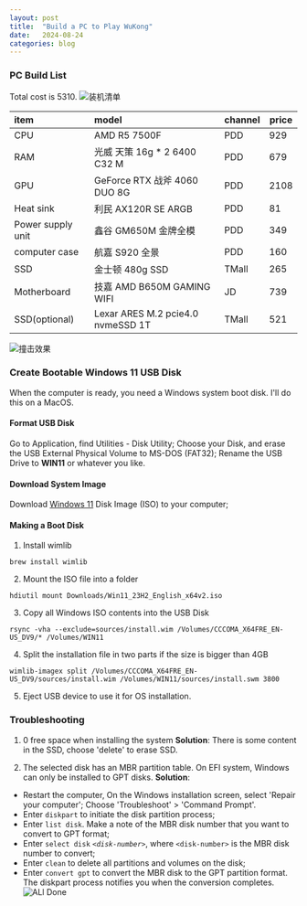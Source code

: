 ```yaml
---
layout: post
title:  "Build a PC to Play WuKong"
date:   2024-08-24
categories: blog
---
```

### PC Build List
Total cost is 5310.
![装机清单](https://www.dropbox.com/scl/fi/v42h77jxeq76fy4n3ag53/IMG_4299.jpg?rlkey=ppbvz9dnjlzuttnclo92uv3ia&st=ws68labu&raw=1)

| item              | model                             | channel | price |
|:----------------- |:--------------------------------- | ------- | ----- |
| CPU               | AMD R5 7500F                      | PDD     | 929   |
| RAM               | 光威 天策 16g * 2 6400 C32 M      | PDD     | 679   |
| GPU               | GeForce RTX 战斧 4060 DUO 8G      | PDD     | 2108  |
| Heat sink         | 利民 AX120R SE ARGB               | PDD     | 81    |
| Power supply unit | 鑫谷 GM650M 金牌全模              | PDD     | 349   |
| computer case     | 航嘉 S920 全景                    | PDD     | 160   |
| SSD               | 金士顿 480g SSD                   | TMall   | 265   |
| Motherboard       | 技嘉 AMD B650M GAMING WIFI        | JD      | 739   |
| SSD(optional)     | Lexar ARES M.2 pcie4.0 nvmeSSD 1T | TMall   | 521   |

![撞击效果](https://www.dropbox.com/scl/fi/frq6p3g6rojs3vk1h7hzq/IMG_4313.jpg?rlkey=7bbhd3w11gpbi1qk24pi4sj9m&st=ph58hqyd&raw=1)
### Create Bootable Windows 11 USB Disk
When the computer is ready, you need a Windows system boot disk. I'll do this on a MacOS.

#### Format USB Disk
Go to Application, find Utilities - Disk Utility;
Choose your Disk, and erase the USB External Physical Volume to MS-DOS (FAT32);
Rename the USB Drive to **WIN11** or whatever you like.

#### Download System Image
Download [Windows 11](https://www.microsoft.com/software-download/windows11) Disk Image (ISO) to your computer;

#### Making a Boot Disk
1. Install wimlib
```
brew install wimlib
```

2. Mount the ISO file into a folder
```
hdiutil mount Downloads/Win11_23H2_English_x64v2.iso
```

3. Copy all Windows ISO contents into the USB Disk
```
rsync -vha --exclude=sources/install.wim /Volumes/CCCOMA_X64FRE_EN-US_DV9/* /Volumes/WIN11
```

4. Split the installation file in two parts if the size is bigger than 4GB
```
wimlib-imagex split /Volumes/CCCOMA_X64FRE_EN-US_DV9/sources/install.wim /Volumes/WIN11/sources/install.swm 3800
```

5. Eject USB device to use it for OS installation.

### Troubleshooting
1. 0 free space when installing the system
**Solution**: There is some content in the SSD, choose 'delete' to erase SSD.

2. The selected disk has an MBR partition table. On EFI system, Windows can only be installed to GPT disks.
**Solution**: 
- Restart the computer, On the Windows installation screen, select 'Repair your computer'; Choose 'Troubleshoot' > 'Command Prompt'.
- Enter `diskpart` to initiate the disk partition process;
- Enter `list disk`. Make a note of the MBR disk number that you want to convert to GPT format;
- Enter `select disk` _`<disk-number>`_, where `<disk-number>` is the MBR disk number to convert;
- Enter `clean` to delete all partitions and volumes on the disk;
- Enter `convert gpt` to convert the MBR disk to the GPT partition format.
The diskpart process notifies you when the conversion completes.
![ALl Done](https://www.dropbox.com/scl/fi/qgnnmlzgjorfax1pl7yir/IMG_4319.jpg?rlkey=npyxd6e7fk7o1t9341y180h6s&st=cdydjkin&raw=1)